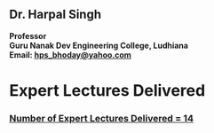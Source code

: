 ## Dr. Harpal Singh
**Professor**  
**Guru Nanak Dev Engineering College, Ludhiana**  
**Email: hps_bhoday@yahoo.com**

# Expert Lectures Delivered

### [Number of Expert Lectures Delivered = 14](../Documents/Explect.pdf)
